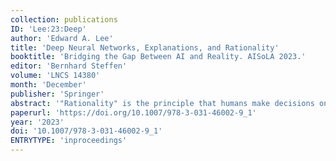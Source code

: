 ```yaml
---
collection: publications
ID: 'Lee:23:Deep'
author: 'Edward A. Lee'
title: 'Deep Neural Networks, Explanations, and Rationality'
booktitle: 'Bridging the Gap Between AI and Reality. AISoLA 2023.'
editor: 'Bernhard Steffen'
volume: 'LNCS 14380'
month: 'December'
publisher: 'Springer'
abstract: '"Rationality" is the principle that humans make decisions on the basis of step-by-step (algorithmic) reasoning using systematic rules of logic. An ideal "explanation" for a decision is a chronicle of the steps used to arrive at the decision. Herb Simon's "bounded rationality" is the observation that the ability of a human brain to handle algorithmic complexity and data is limited. As a consequence, human decision-making in complex cases mixes some rationality with a great deal of intuition, relying more on Daniel Kahneman’s "System 1" than "System 2." A DNN-based AI, similarly, does not arrive at a decision through a rational process in this sense. An understanding of the mechanisms of the DNN yields little or no insight into any rational explanation for its decisions. The DNN is also operating in a manner more like System 1 than System 2. Humans, however, are quite good at constructing post hoc rationalizations of their intuitive decisions. If we demand rational explanations for AI decisions, engineers will inevitably develop AIs that are very effective at constructing such post hoc rationalizations. With their ability to handle vast amounts of data, the AIs will learn to build rationalizations using many more precedents than any human could, thereby constructing rationalizations for any decision that will become very hard to refute. The demand for explanations, therefore, could backfire, resulting in effectively ceding to the AIs much more power.'
paperurl: 'https://doi.org/10.1007/978-3-031-46002-9_1'
year: '2023'
doi: '10.1007/978-3-031-46002-9_1'
ENTRYTYPE: 'inproceedings'
---
```


